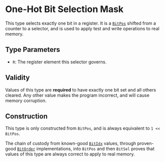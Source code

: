 # One-Hot Bit Selection Mask

This type selects exactly one bit in a register. It is a [`BitPos`] shifted from
a counter to a selector, and is used to apply test and write operations to real
memory.

## Type Parameters

- `R`: The register element this selector governs.

## Validity

Values of this type are **required** to have exactly one bit set and all others
cleared. Any other value makes the program incorrect, and will cause memory
corruption.

## Construction

This type is only constructed from `BitPos`, and is always equivalent to
`1 << BitPos`.

The chain of custody from known-good [`BitIdx`] values, through proven-good
[`BitOrder`] implementations, into `BitPos` and then `BitSel` proves that values
of this type are always correct to apply to real memory.

[`BitIdx`]: crate::index::BitIdx
[`BitOrder`]: crate::order::BitOrder
[`BitPos`]: crate::index::BitPos
